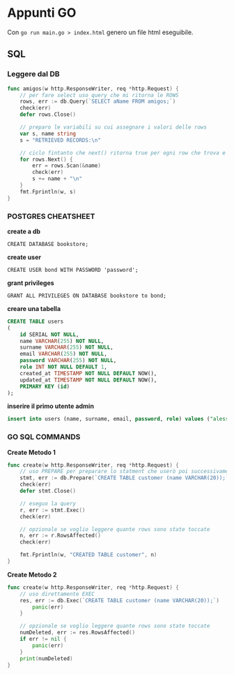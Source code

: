 # Appunti GO

Con `go run main.go > index.html` genero un file html eseguibile.

## SQL

### Leggere dal DB

```go
func amigos(w http.ResponseWriter, req *http.Request) {
    // per fare select uso query che mi ritorna le ROWS
	rows, err := db.Query(`SELECT aName FROM amigos;`)
	check(err)
	defer rows.Close()

	// preparo le variabili su cui assegnare i valori delle rows
	var s, name string
	s = "RETRIEVED RECORDS:\n"

	// ciclo fintanto che next() ritorna true per ogni row che trova e assegno con Scan il valore alla variabile
	for rows.Next() {
		err = rows.Scan(&name)
		check(err)
		s += name + "\n"
	}
	fmt.Fprintln(w, s)
}
```

### POSTGRES CHEATSHEET

**create a db**

`CREATE DATABASE bookstore;`

**create user**

`CREATE USER bond WITH PASSWORD 'password';`

**grant privileges**

`GRANT ALL PRIVILEGES ON DATABASE bookstore to bond;`

**creare una tabella**

```sql
CREATE TABLE users
(
    id SERIAL NOT NULL,
    name VARCHAR(255) NOT NULL,
    surname VARCHAR(255) NOT NULL,
    email VARCHAR(255) NOT NULL,
    password VARCHAR(255) NOT NULL,
	role INT NOT NULL DEFAULT 1,
	created_at TIMESTAMP NOT NULL DEFAULT NOW(),
	updated_at TIMESTAMP NOT NULL DEFAULT NOW(),
    PRIMARY KEY (id)
);
```

**inserire il primo utente admin**

```sql
insert into users (name, surname, email, password, role) values ("alessandro", "arcidiaco", "arcidiaco.a@gmail.com", "password", 0)
```

### GO SQL COMMANDS

**Create Metodo 1**

```go
func create(w http.ResponseWriter, req *http.Request) {
    // uso PREPARE per preparare lo statment che userò poi successivamente
	stmt, err := db.Prepare(`CREATE TABLE customer (name VARCHAR(20));`)
	check(err)
	defer stmt.Close()

    // eseguo la query
	r, err := stmt.Exec()
	check(err)

    // opzionale se voglio leggere quante rows sono state toccate
	n, err := r.RowsAffected()
	check(err)

	fmt.Fprintln(w, "CREATED TABLE customer", n)
}
```

**Create Metodo 2**

```go
func create(w http.ResponseWriter, req *http.Request) {
    // uso direttamente EXEC
	res, err := db.Exec(`CREATE TABLE customer (name VARCHAR(20));`)
	    panic(err)
    }

    // opzionale se voglio leggere quante rows sono state toccate
    numDeleted, err := res.RowsAffected()
    if err != nil {
        panic(err)
    }
    print(numDeleted)
}
```
